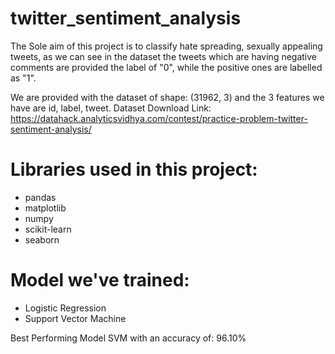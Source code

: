 # twitter_sentiment_analysis
<p>The Sole aim of this project is to classify hate spreading, sexually appealing tweets, as we can see in the dataset the tweets which are having negative comments are provided the
label of "0", while the positive ones are labelled as "1". 

We are provided with the dataset of shape: (31962, 3) and the 3 features we have are id, label, tweet.
Dataset Download Link: https://datahack.analyticsvidhya.com/contest/practice-problem-twitter-sentiment-analysis/

# Libraries used in this project:
<ul>
<li>pandas</li>
<li>matplotlib</li>
<li>numpy</li>
<li>scikit-learn</li>
<li>seaborn</li>
</ul>

# Model we've trained:
<ul>
<li>Logistic Regression</li>
<li>Support Vector Machine</li>
</ul>

Best Performing Model SVM with an accuracy of: 96.10%

</p>
